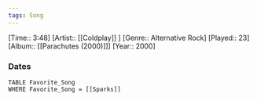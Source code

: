 ```yaml
---
tags: Song  
---
```

[Time:: 3:48]
[Artist:: [[Coldplay]] ]
[Genre:: Alternative Rock]
[Played:: 23]
[Album:: [[Parachutes (2000)]]]
[Year:: 2000]
### Dates
````dataview
TABLE Favorite_Song
WHERE Favorite_Song = [[Sparks]]
````